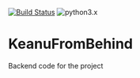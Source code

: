 [![Build Status](https://travis-ci.org/KanaoReeves/KeanuFromBehind.svg?branch=master)](https://travis-ci.org/KanaoReeves/KeanuFromBehind) ![python3.x](https://img.shields.io/badge/python-3.x-brightgreen.svg)

# KeanuFromBehind
Backend code for the project
